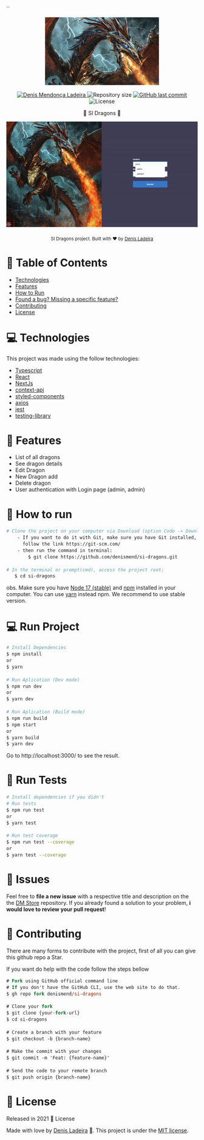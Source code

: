 ``<p align="center">
   <img src="./.github/logo.png" alt="SI_DRAGON_LOGO" width="300"/>
</p>

<p align="center">
   <a href="https://linkedin.com/in/denis-ladeira-814365115/">
      <img alt="Denis Mendonça Ladeira" src="https://img.shields.io/badge/-DenisLadeira-gray?style=flat&logo=Linkedin&logoColor=white" />
   </a>
  <img alt="Repository size" src="https://img.shields.io/github/repo-size/denismend/si-dragons?color=orange">

  <a href="https://github.com/denismend/si-dragons/commits/dev_v1">
    <img alt="GitHub last commit" src="https://img.shields.io/github/last-commit/denismend/si-dragons?color=orange">
  </a>

  <img alt="License" src="https://img.shields.io/badge/license-MIT-gray">
</p>

<p align="center">
  🐉 SI Dragons 🐉 <br />
</p>

<p align="center">
  <img src=".github/sample.gif">
</p>

<div align="center">
  <sub>SI Dragons project. Built with ❤︎ by
    <a href="https://github.com/denismend">Denis Ladeira</a>
  </sub>
</div>


# :pushpin: Table of Contents

* [Technologies](#computer-technologies)
* [Features](#rocket-features)
* [How to Run](#construction_worker-how-to-run)
* [Found a bug? Missing a specific feature?](#bug-issues)
* [Contributing](#tada-contributing)
* [License](#closed_book-license)

# :computer: Technologies
This project was made using the follow technologies:

* [Typescript](https://www.typescriptlang.org/)
* [React](https://reactjs.org/)
* [NextJs](https://nextjs.org/)
* [context-api](https://reactjs.org/)
* [styled-components](https://styled-components.com/)
* [axios](https://github.com/axios/axios)
* [jest](https://github.com/facebook/jest)
* [testing-library](https://github.com/testing-library/react-testing-library)

# :rocket: Features

* List of all dragons
* See dragon details
* Edit Dragon
* New Dragon add
* Delete dragon
* User authentication with Login page (admin, admin)


# :construction_worker: How to run
```bash
# Clone the project on your computer via Download (option Code -> Download ZIP)
    - If you want to do it with Git, make sure you have Git installed,
      follow the link https://git-scm.com/
    - then run the command in terminal:
        $ git clone https://github.com/denismend/si-dragons.git

# In the terminal or prompt(cmd), access the project root;
   $ cd si-dragons
```

obs. Make sure you have [Node 17 (stable)](https://nodejs.org/en/) and [npm](https://nodejs.org/en/) 
installed in your computer. You can use [yarn](https://yarnpkg.com) instead npm. We recommend to use stable version.

# :computer: Run Project
```bash
# Install Dependencies
$ npm install
or
$ yarn

# Run Aplication (Dev mode)
$ npm run dev
or
$ yarn dev

# Run Aplication (Build mode)
$ npm run build
$ npm start
or
$ yarn build
$ yarn dev
```
Go to http://localhost:3000/ to see the result.

# :test_tube: Run Tests
```bash
# Install dependencies if you didn't
# Run tests
$ npm run test
or
$ yarn test

# Run test coverage
$ npm run test --coverage
or
$ yarn test --coverage
```
# :bug: Issues

Feel free to **file a new issue** with a respective title and description on the the [DM Store](https://github.com/denismend/si-dragons/issues) repository. If you already found a solution to your problem, **i would love to review your pull request**!

# :tada: Contributing

There are many forms to contribute with the project, first of all you can give this github repo a Star.

If you want do help with the code follow the steps bellow

```ps
# Fork using GitHub official command line
# If you don't have the GitHub CLI, use the web site to do that.
$ gh repo fork denismend/si-dragons

# Clone your fork
$ git clone {your-fork-url}
$ cd si-dragons

# Create a branch with your feature
$ git checkout -b {branch-name}

# Make the commit with your changes
$ git commit -m 'Feat: {feature-name}'

# Send the code to your remote branch
$ git push origin {branch-name}
```

# :closed_book: License

Released in 2021 :closed_book: License

Made with love by [Denis Ladeira](https://github.com/denismend) 🚀.
This project is under the [MIT license](./LICENSE).
